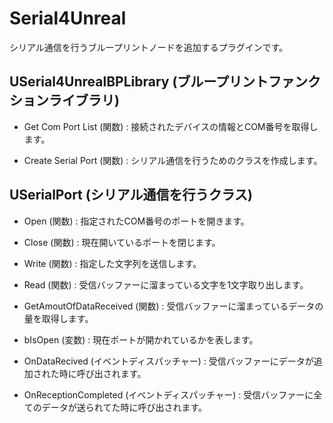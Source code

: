 ﻿# Serial4Unreal
シリアル通信を行うブループリントノードを追加するプラグインです。

## USerial4UnrealBPLibrary (ブループリントファンクションライブラリ)

- Get Com Port List (関数)
   : 接続されたデバイスの情報とCOM番号を取得します。

- Create Serial Port (関数)
   : シリアル通信を行うためのクラスを作成します。
  
## USerialPort (シリアル通信を行うクラス)

- Open (関数)
   : 指定されたCOM番号のポートを開きます。
  
- Close (関数)
   : 現在開いているポートを閉じます。
  
- Write (関数)
   : 指定した文字列を送信します。
   
- Read (関数)
   : 受信バッファーに溜まっている文字を1文字取り出します。
   
- GetAmoutOfDataReceived (関数)
   : 受信バッファーに溜まっているデータの量を取得します。
   
- bIsOpen (変数)
   : 現在ポートが開かれているかを表します。
   
- OnDataRecived (イベントディスパッチャー)
   : 受信バッファーにデータが追加された時に呼び出されます。
   
- OnReceptionCompleted (イベントディスパッチャー)
   : 受信バッファーに全てのデータが送られてた時に呼び出されます。